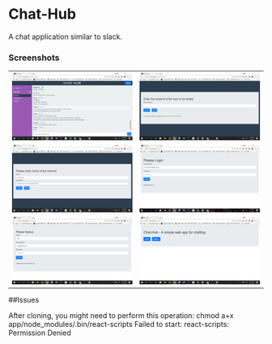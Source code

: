 # Chat-Hub
A chat application similar to slack.

### Screenshots

|  |  |
| --- | --- |
|![Dashboard](./screenshots/dashboard.png) | ![Interface](./screenshots/addUserToChannel.png)|
|![Interface](./screenshots/createChannel.png) | ![Login Screen](./screenshots/login.png)|
|![Signup Screen](./screenshots/signup.png) | ![Home Screen](./screenshots/home.png)|

##Issues

After cloning, you might need to perform this operation: 
chmod a+x app/node_modules/.bin/react-scripts
Failed to start: react-scripts: Permission Denied